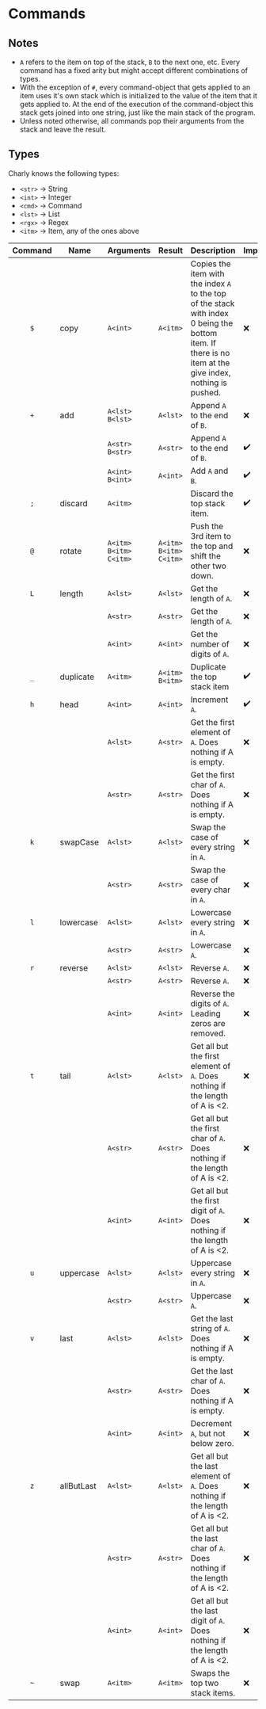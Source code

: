 # Commands

## Notes
* `A` refers to the item on top of the stack, `B` to the next one, etc. Every command has a fixed arity but might accept different combinations of types.
* With the exception of `#`, every command-object that gets applied to an item uses it's own stack which is initialized to the value of the item that it gets applied to. At the end of the execution of the command-object this stack gets joined into one string, just like the main stack of the program.
* Unless noted otherwise, all commands pop their arguments from the stack and leave the result.

## Types
Charly knows the following types:
* `<str>` -> String
* `<int>` -> Integer
* `<cmd>` -> Command
* `<lst>` -> List
* `<rgx>` -> Regex
* `<itm>` -> Item, any of  the ones above

Command | Name | Arguments | Result | Description | Implemented
:-----: | ---- | --------- | ------ | ----------- | ------------
|`$`|copy|`A<int>`|`A<itm>`|Copies the item with the index `A` to the top of the stack with index 0 being the bottom item. If there is no item at the give index, nothing is pushed.|:x:
|`+`|add|`A<lst> B<lst>`|`A<lst>`|Append `A` to the end of `B`.|:x:
| | |`A<str> B<str>`|`A<str>`|Append `A` to the end of `B`.|:heavy_check_mark:
| | |`A<int> B<int>`|`A<int>`|Add `A` and `B`.|:heavy_check_mark:
|`;`|discard|`A<itm>`| |Discard the top stack item.|:heavy_check_mark:
|`@`|rotate|`A<itm> B<itm> C<itm>`|`A<itm> B<itm> C<itm>`|Push the 3rd item to the top and shift the other two down.|:x:
|`L`|length|`A<lst>`|`A<lst>`|Get the length of `A`.|:x:
| | |`A<str>`|`A<str>`|Get the length of `A`.|:x:
| | |`A<int>`|`A<int>`|Get the number of digits of `A`.|:x:
|`_`|duplicate|`A<itm>`|`A<itm> B<itm>`|Duplicate the top stack item|:heavy_check_mark:
|`h`|head|`A<int>`|`A<int>`|Increment `A`.|:heavy_check_mark:
| | |`A<lst>`|`A<str>`|Get the first element of `A`. Does nothing if A is empty.|:x:
| | |`A<str>`|`A<str>`|Get the first char of `A`. Does nothing if A is empty.|:x:
|`k`|swapCase|`A<lst>`|`A<lst>`|Swap the case of every string in `A`.|:x:
| | |`A<str>`|`A<str>`|Swap the case of every char in `A`.|:x:
|`l`|lowercase|`A<lst>`|`A<lst>`|Lowercase every string in `A`.|:x:
| | |`A<str>`|`A<str>`|Lowercase `A`.|:x:
|`r`|reverse|`A<lst>`|`A<lst>`|Reverse `A`.|:x:
| | |`A<str>`|`A<str>`|Reverse `A`.|:x:
| | |`A<int>`|`A<int>`|Reverse the digits of `A`. Leading zeros are removed.|:x:
|`t`|tail|`A<lst>`|`A<lst>`|Get all but the first element of `A`. Does nothing if the length of A is <2.|:x:
| | |`A<str>`|`A<str>`|Get all but the first char of `A`. Does nothing if the length of A is <2.|:x:
| | |`A<int>`|`A<int>`|Get all but the first digit of `A`. Does nothing if the length of A is <2.|:x:
|`u`|uppercase|`A<lst>`|`A<lst>`|Uppercase every string in `A`.|:x:
| | |`A<str>`|`A<str>`|Uppercase `A`.|:x:
|`v`|last|`A<lst>`|`A<lst>`|Get the last string of `A`. Does nothing if A is empty.|:x:
| | |`A<str>`|`A<str>`|Get the last char of `A`. Does nothing if A is empty.|:x:
| | |`A<int>`|`A<int>`|Decrement `A`, but not below zero.|:x:
|`z`|allButLast|`A<lst>`|`A<lst>`|Get all but the last element of `A`. Does nothing if the length of A is <2.|:x:
| | |`A<str>`|`A<str>`|Get all but the last char of `A`. Does nothing if the length of A is <2.|:x:
| | |`A<int>`|`A<int>`|Get all but the last digit of `A`. Does nothing if the length of A is <2.|:x:
|`~`|swap|`A<itm>`|`A<itm>`|Swaps the top two stack items.|:x: